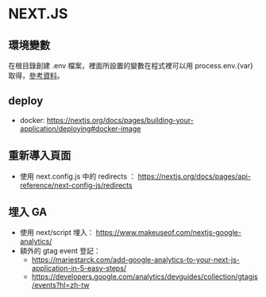 # NEXT.JS

## 環境變數

在根目錄創建 .env 檔案，裡面所設置的變數在程式裡可以用 process.env.{var} 取得，[參考資料](https://nextjs.org/docs/app/building-your-application/configuring/environment-variables)。

## deploy

- docker: https://nextjs.org/docs/pages/building-your-application/deploying#docker-image

## 重新導入頁面

- 使用 next.config.js 中的 redirects ： https://nextjs.org/docs/pages/api-reference/next-config-js/redirects

## 埋入 GA

- 使用 next/script 埋入： https://www.makeuseof.com/nextjs-google-analytics/
- 額外的 gtag event 登記：
  - https://mariestarck.com/add-google-analytics-to-your-next-js-application-in-5-easy-steps/
  - https://developers.google.com/analytics/devguides/collection/gtagjs/events?hl=zh-tw
